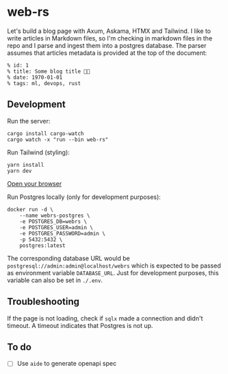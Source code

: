# web-rs

Let's build a blog page with Axum, Askama, HTMX and Tailwind. I like to write articles in Markdown files, so I'm checking in markdown files in the repo and I parse and ingest them into a postgres database. The parser assumes that articles metadata is provided at the top of the document:

```
% id: 1
% title: Some blog title 🤖🧠
% date: 1970-01-01
% tags: ml, devops, rust
```

## Development

Run the server:

```
cargo install cargo-watch
cargo watch -x "run --bin web-rs"
```

Run Tailwind (styling):

```
yarn install
yarn dev
```

[Open your browser](http://localhost:3000)

Run Postgres locally (only for development purposes):

```
docker run -d \
    --name webrs-postgres \
    -e POSTGRES_DB=webrs \
    -e POSTGRES_USER=admin \
    -e POSTGRES_PASSWORD=admin \
    -p 5432:5432 \
    postgres:latest
```

The corresponding database URL would be `postgresql://admin:admin@localhost/webrs` which is expected to be passed as environment variable `DATABASE_URL`. Just for development purposes, this variable can also be set in `./.env`.

## Troubleshooting

If the page is not loading, check if `sqlx` made a connection and didn't timeout. A timeout indicates that Postgres is not up.

## To do

- [ ] Use `aide` to generate openapi spec

